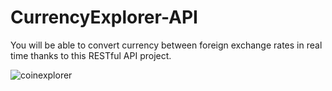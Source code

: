 # CurrencyExplorer-API
You will be able to convert currency between foreign exchange rates in real time thanks to this RESTful API project.

![coinexplorer](https://cdn.discordapp.com/attachments/818769701520801815/826467060355301396/unknown.png)
